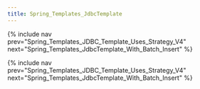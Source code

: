 ```yaml
---
title: Spring_Templates_JdbcTemplate
---
```

{% include nav prev="Spring_Templates_JDBC_Template_Uses_Strategy_V4" next="Spring_Templates_JdbcTemplate_With_Batch_Insert" %}



{% include nav prev="Spring_Templates_JDBC_Template_Uses_Strategy_V4" next="Spring_Templates_JdbcTemplate_With_Batch_Insert" %}
